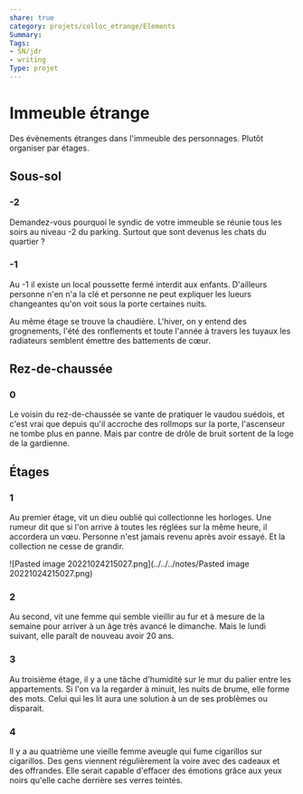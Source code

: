 ```yaml
---
share: true 
category: projets/colloc_etrange/Elements
Summary: 
Tags:
- SN/jdr
- writing
Type: projet
---
```

# Immeuble étrange 

Des évènements étranges dans l'immeuble des personnages.
Plutôt organiser par étages.

## Sous-sol

### -2
Demandez-vous pourquoi le syndic de votre immeuble se réunie tous les soirs au niveau -2 du parking. Surtout que sont devenus les chats du quartier ?

### -1
Au -1 il existe un local poussette fermé interdit aux enfants. D'ailleurs personne n'en n'a la clé et personne ne peut expliquer les lueurs changeantes qu'on voit sous la porte certaines nuits.

Au même étage se trouve la chaudière. L'hiver, on y entend des grognements, l'été des ronflements et toute l'année à travers les tuyaux les radiateurs semblent émettre des battements de cœur.

## Rez-de-chaussée

### 0
Le voisin du rez-de-chaussée se vante de pratiquer le vaudou suédois, et c'est vrai que depuis qu'il accroche des rollmops sur la porte, l'ascenseur ne tombe plus en panne. Mais par contre de drôle de bruit sortent de la loge de la gardienne.

## Étages

### 1
Au premier étage, vit un dieu oublié qui collectionne les horloges. Une rumeur dit que si l'on arrive à toutes les réglées sur la même heure, il accordera un vœu. Personne n'est jamais revenu après avoir essayé. Et la collection ne cesse de grandir.

![Pasted image 20221024215027.png](../../../notes/Pasted image 20221024215027.png)

### 2
Au second, vit une femme qui semble vieillir au fur et à mesure de la semaine pour arriver à un âge très avancé le dimanche. Mais le lundi suivant, elle paraît de nouveau avoir 20 ans.

### 3 
Au troisième étage, il y a une tâche d'humidité sur le mur du palier entre les appartements. Si l'on va la regarder à minuit, les nuits de brume, elle forme des mots. Celui qui les lit aura une solution à un de ses problèmes ou disparait.

### 4
Il y a au quatrième une vieille femme aveugle qui fume cigarillos sur cigarillos. Des gens viennent régulièrement la voire avec des cadeaux et des offrandes. Elle serait capable d'effacer des émotions grâce aux yeux noirs qu'elle cache derrière ses verres teintés.